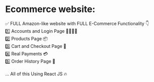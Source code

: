 # Ecommerce website:

✅  FULL Amazon-like website with FULL E-Commerce Functionality 👇 <br>
    1️⃣ Accounts and Login Page 👨‍👨‍👧‍👦<br>
    2️⃣ Products Page 📦<br>
    3️⃣ Cart and Checkout Page  🛒<br>
    4️⃣ Real Payments 💳<br>
    5️⃣ Order History Page 📖<br>
    <br>
... All of this Using React JS 🔥
